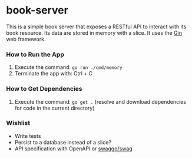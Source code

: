 # book-server
This is a simple book server that exposes a RESTful API to interact with its book resource. Its data are stored in memory
with a slice. It uses the [Gin](https://gin-gonic.com/en/docs/) web framework.

### How to Run the App
1) Execute the command: `go run ./cmd/memory`
2) Terminate the app with: Ctrl + C 

### How to Get Dependencies
1) Execute the command: `go get .` (resolve and download dependencies for code in the current directory)

### Wishlist
* Write tests
* Persist to a database instead of a slice?
* API specification with OpenAPI or [swaggo/swag](https://github.com/swaggo/swag)
